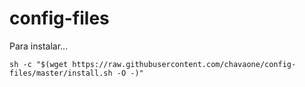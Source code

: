 # config-files

Para instalar...

```shell
sh -c "$(wget https://raw.githubusercontent.com/chavaone/config-files/master/install.sh -O -)"
```
